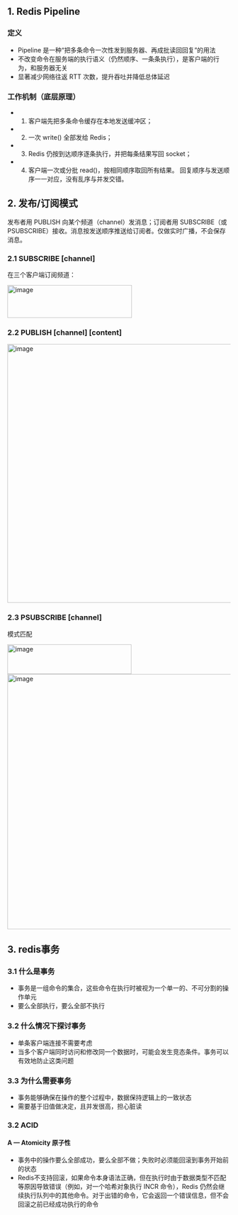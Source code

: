 ## 1. Redis Pipeline
### 定义
- Pipeline 是一种“把多条命令一次性发到服务器、再成批读回回复”的用法
- 不改变命令在服务端的执行语义（仍然顺序、一条条执行），是客户端的行为，和服务器无关
- 显著减少网络往返 RTT 次数，提升吞吐并降低总体延迟
### 工作机制（底层原理）
- 1. 客户端先把多条命令缓存在本地发送缓冲区；
- 2. 一次 write() 全部发给 Redis；
- 3. Redis 仍按到达顺序逐条执行，并把每条结果写回 socket；
- 4. 客户端一次或分批 read()，按相同顺序取回所有结果。 回复顺序与发送顺序一一对应，没有乱序与并发交错。
 
## 2. 发布/订阅模式
发布者用 PUBLISH 向某个频道（channel）发消息；订阅者用 SUBSCRIBE（或 PSUBSCRIBE）接收。消息按发送顺序推送给订阅者。仅做实时广播，不会保存消息。
### 2.1 SUBSCRIBE [channel]
在三个客户端订阅频道：

<img width="281" height="74" alt="image" src="https://github.com/user-attachments/assets/814952ad-ba6e-4f5e-a7ca-d20ed246a31d" />

### 2.2 PUBLISH [channel] [content]

<img width="1018" height="584" alt="image" src="https://github.com/user-attachments/assets/dce92e97-3ce1-4c54-9956-0d7b70463f95" />

### 2.3 PSUBSCRIBE [channel]
模式匹配

<img width="280" height="67" alt="image" src="https://github.com/user-attachments/assets/d87bab49-5161-49e8-aa1e-6131a3e58930" />

<img width="1027" height="576" alt="image" src="https://github.com/user-attachments/assets/b5d55b60-a844-4ae5-8df0-9dfae1de6f5b" />

## 3. redis事务
### 3.1 什么是事务
- 事务是一组命令的集合，这些命令在执行时被视为一个单一的、不可分割的操作单元
- 要么全部执行，要么全部不执行
### 3.2 什么情况下探讨事务
- 单条客户端连接不需要考虑
- 当多个客户端同时访问和修改同一个数据时，可能会发生竞态条件。事务可以有效地防止这类问题
### 3.3 为什么需要事务
- 事务能够确保在操作的整个过程中，数据保持逻辑上的一致状态
- 需要基于旧值做决定，且并发很高，担心脏读

### 3.2 ACID
#### A — Atomicity 原子性
- 事务中的操作要么全部成功，要么全部不做；失败时必须能回滚到事务开始前的状态
- Redis不支持回滚，如果命令本身语法正确，但在执行时由于数据类型不匹配等原因导致错误（例如，对一个哈希对象执行 INCR 命令），Redis 仍然会继续执行队列中的其他命令。对于出错的命令，它会返回一个错误信息，但不会回滚之前已经成功执行的命令

